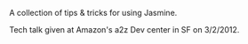 A collection of tips & tricks for using Jasmine.

Tech talk given at Amazon's a2z Dev center in SF on 3/2/2012.